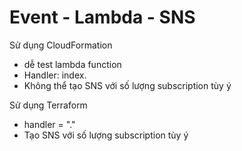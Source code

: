 # Event - Lambda - SNS

Sử dụng CloudFormation
- dễ test lambda function
- Handler: index.<function-name>
- Không thể tạo SNS với số lượng subscription tùy ý

Sử dụng Terraform
- handler = "<file-name>.<function-name>"
- Tạo SNS với số lượng subscription tùy ý
